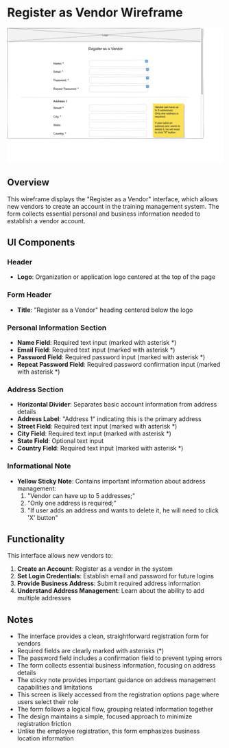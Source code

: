 # Register as Vendor Wireframe

![Register as Vendor](./register-as-vendor.png)

## Overview

This wireframe displays the "Register as a Vendor" interface, which allows new vendors to create an account in the training management system. The form collects essential personal and business information needed to establish a vendor account.

## UI Components

### Header
- **Logo**: Organization or application logo centered at the top of the page

### Form Header
- **Title**: "Register as a Vendor" heading centered below the logo

### Personal Information Section
- **Name Field**: Required text input (marked with asterisk *)
- **Email Field**: Required text input (marked with asterisk *)
- **Password Field**: Required password input (marked with asterisk *)
- **Repeat Password Field**: Required password confirmation input (marked with asterisk *)

### Address Section
- **Horizontal Divider**: Separates basic account information from address details
- **Address Label**: "Address 1" indicating this is the primary address
- **Street Field**: Required text input (marked with asterisk *)
- **City Field**: Required text input (marked with asterisk *)
- **State Field**: Optional text input
- **Country Field**: Required text input (marked with asterisk *)

### Informational Note
- **Yellow Sticky Note**: Contains important information about address management:
  1. "Vendor can have up to 5 addresses;"
  2. "Only one address is required;"
  3. "If user adds an address and wants to delete it, he will need to click 'X' button"

## Functionality

This interface allows new vendors to:

1. **Create an Account**: Register as a vendor in the system
2. **Set Login Credentials**: Establish email and password for future logins
3. **Provide Business Address**: Submit required address information
4. **Understand Address Management**: Learn about the ability to add multiple addresses

## Notes

- The interface provides a clean, straightforward registration form for vendors
- Required fields are clearly marked with asterisks (*)
- The password field includes a confirmation field to prevent typing errors
- The form collects essential business information, focusing on address details
- The sticky note provides important guidance on address management capabilities and limitations
- This screen is likely accessed from the registration options page where users select their role
- The form follows a logical flow, grouping related information together
- The design maintains a simple, focused approach to minimize registration friction
- Unlike the employee registration, this form emphasizes business location information
